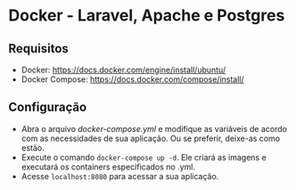 # Docker - Laravel, Apache e Postgres

## Requisitos

- Docker: https://docs.docker.com/engine/install/ubuntu/
- Docker Compose: https://docs.docker.com/compose/install/

## Configuração

- Abra o arquivo *docker-compose.yml* e modifique as variáveis de acordo com as necessidades de sua aplicação. Ou se preferir, deixe-as como estão.
- Execute o comando `docker-compose up -d`. Ele criará as imagens e executará os containers especificados no .yml.
- Acesse `localhost:8080` para acessar a sua aplicação. 
